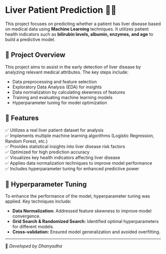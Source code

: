 # Liver Patient Prediction 🏥🔬

This project focuses on predicting whether a patient has liver disease based on medical data using **Machine Learning** techniques. It utilizes patient health indicators such as **bilirubin levels, albumin, enzymes, and age** to build a predictive model.

## 📌 Project Overview
This project aims to assist in the early detection of liver disease by analyzing relevant medical attributes. The key steps include:
- Data preprocessing and feature selection
- Exploratory Data Analysis (EDA) for insights
- Data normalization by calculating skewness of features
- Training and evaluating machine learning models
- Hyperparameter tuning for model optimization

## 🚀 Features
✅ Utilizes a real liver patient dataset for analysis  
✅ Implements multiple machine learning algorithms (Logistic Regression, Random Forest, etc.)  
✅ Provides statistical insights into liver disease risk factors  
✅ Optimized for high prediction accuracy  
✅ Visualizes key health indicators affecting liver disease  
✅ Applies data normalization techniques to improve model performance  
✅ Includes hyperparameter tuning for enhanced predictive power  

## 🔧 Hyperparameter Tuning
To enhance the performance of the model, hyperparameter tuning was applied. Key techniques include:
- **Data Normalization:** Addressed feature skewness to improve model convergence.
- **Grid Search & Randomized Search:** Identified optimal hyperparameters for different models.
- **Cross-validation:** Ensured model generalization and avoided overfitting.

---
📝 *Developed by Dhanyadha*


